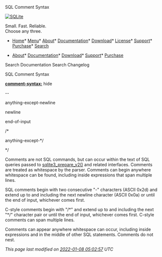 




SQL Comment Syntax




[![SQLite](images/sqlite370_banner.gif)](index.html)


Small. Fast. Reliable.  
Choose any three.


* [Home](index.html)* [Menu](javascript:void(0))* [About](about.html)* [Documentation](docs.html)* [Download](download.html)* [License](copyright.html)* [Support](support.html)* [Purchase](prosupport.html)* [Search](javascript:void(0))




* [About](about.html)* [Documentation](docs.html)* [Download](download.html)* [Support](support.html)* [Purchase](prosupport.html)






Search Documentation
Search Changelog










SQL Comment Syntax


**[comment\-syntax:](syntax/comment-syntax.html)**
hide










\-\-



anything\-except\-newline









newline

end\-of\-input









/\*






anything\-except\-\*/

\*/











Comments are not SQL commands, but can occur within the text of
SQL queries passed to [sqlite3\_prepare\_v2()](c3ref/prepare.html) and related interfaces.
Comments are treated as whitespace by the parser.
Comments can begin anywhere whitespace 
can be found, including inside expressions that span multiple lines.



SQL comments begin with two consecutive "\-" characters (ASCII 0x2d)
and extend up to and including the next newline character (ASCII 0x0a)
or until the end of input, whichever comes first.


C\-style comments begin
with "/\*" and extend up to and including the next "\*/" character pair
or until the end of input, whichever comes first. C\-style comments
can span multiple lines. 


Comments can appear anywhere whitespace can occur,
including inside expressions and in the middle of other SQL statements.
Comments do not nest.



*This page last modified on [2022\-01\-08 05:02:57](https://sqlite.org/docsrc/honeypot) UTC* 


